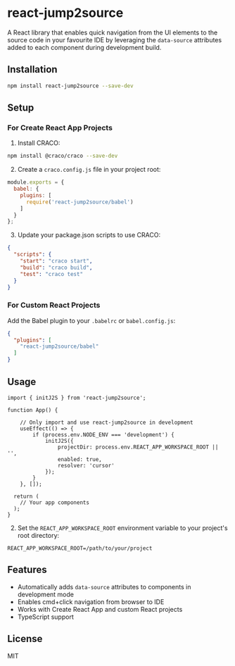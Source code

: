 # react-jump2source

A React library that enables quick navigation from the UI elements to the source code in your favourite IDE by leveraging the `data-source` attributes added to each component during development build.

## Installation

```bash
npm install react-jump2source --save-dev
```

## Setup

### For Create React App Projects

1. Install CRACO:
```bash
npm install @craco/craco --save-dev
```

2. Create a `craco.config.js` file in your project root:
```javascript
module.exports = {
  babel: {
    plugins: [
      require('react-jump2source/babel')
    ]
  }
};
```

3. Update your package.json scripts to use CRACO:
```json
{
  "scripts": {
    "start": "craco start",
    "build": "craco build",
    "test": "craco test"
  }
}
```

### For Custom React Projects

Add the Babel plugin to your `.babelrc` or `babel.config.js`:
```json
{
  "plugins": [
    "react-jump2source/babel"
  ]
}
```

## Usage

```tsx
import { initJ2S } from 'react-jump2source';

function App() {

	// Only import and use react-jump2source in development
	useEffect(() => {
		if (process.env.NODE_ENV === 'development') {
			initJ2S({
				projectDir: process.env.REACT_APP_WORKSPACE_ROOT || '',
				enabled: true,
				resolver: 'cursor'
			});
		}
	}, []);

  return (
    // Your app components
  );
}
```

2. Set the `REACT_APP_WORKSPACE_ROOT` environment variable to your project's root directory:

```env
REACT_APP_WORKSPACE_ROOT=/path/to/your/project
```

## Features

- Automatically adds `data-source` attributes to components in development mode
- Enables cmd+click navigation from browser to IDE
- Works with Create React App and custom React projects
- TypeScript support

## License

MIT 